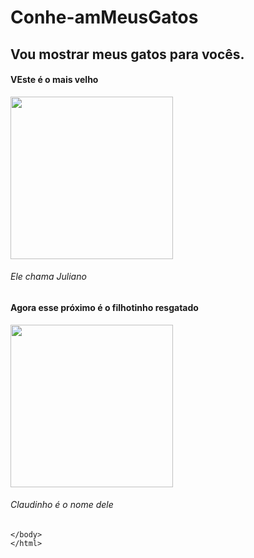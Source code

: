 # Conhe-amMeusGatos
<!doctype hmtl>
  <html>
  <body>
  <h2>Vou mostrar meus gatos para vocês.<br></h2>
  <h4>VEste é o mais velho</h4>
  <img src="WhatsApp Image 2023-01-09 at 18.23.44.jpeg" widht=220 height=260>
             <h6>Ele chama Juliano</h6>
    <h4>Agora esse próximo é o filhotinho resgatado</h4>
    <img src="WhatsApp Image 2023-01-09 at 18.12.14.jpeg" widht=220 height=260>
             <h6>Claudinho é o nome dele</h6>
             
    
    
    </body>
    </html>
